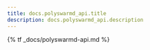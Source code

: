 ```yaml
---
title: docs.polyswarmd_api.title
description: docs.polyswarmd_api.description
---
```


{% tf _docs/polyswarmd-api.md %}
